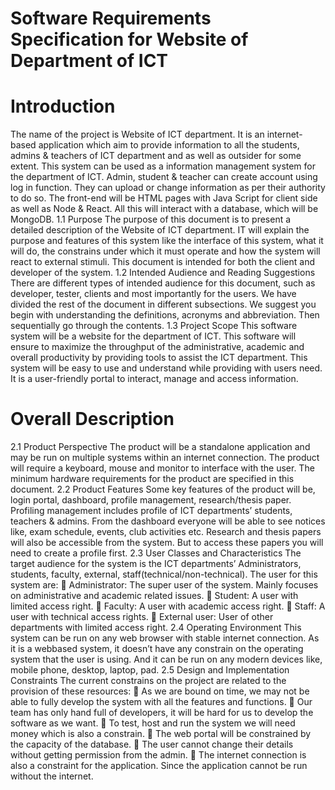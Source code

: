 # Software Requirements Specification for Website of Department of ICT

# Introduction

The name of the project is Website of ICT department. It is an internet-based application
which aim to provide information to all the students, admins & teachers of ICT department
and as well as outsider for some extent. This system can be used as a information
management system for the department of ICT.
Admin, student & teacher can create account using log in function. They can upload or
change information as per their authority to do so.
The front-end will be HTML pages with Java Script for client side as well as Node & React.
All this will interact with a database, which will be MongoDB.
1.1 Purpose
The purpose of this document is to present a detailed description of the Website of ICT
department. IT will explain the purpose and features of this system like the interface of this
system, what it will do, the constrains under which it must operate and how the system will
react to external stimuli. This document is intended for both the client and developer of the
system.
1.2 Intended Audience and Reading Suggestions
There are different types of intended audience for this document, such as developer, tester,
clients and most importantly for the users. We have divided the rest of the document in
different subsections. We suggest you begin with understanding the definitions, acronyms
and abbreviation. Then sequentially go through the contents.
1.3 Project Scope
This software system will be a website for the department of ICT. This software will ensure
to maximize the throughput of the administrative, academic and overall productivity by
providing tools to assist the ICT department. This system will be easy to use and understand 
while providing with users need. It is a user-friendly portal to interact, manage and access
information.

# Overall Description

2.1 Product Perspective
The product will be a standalone application and may be run on multiple systems within an
internet connection. The product will require a keyboard, mouse and monitor to interface
with the user. The minimum hardware requirements for the product are specified in this
document.
2.2 Product Features
Some key features of the product will be, login portal, dashboard, profile management,
research/thesis paper. Profiling management includes profile of ICT departments’ students,
teachers & admins. From the dashboard everyone will be able to see notices like, exam schedule, events, club activities etc. Research and thesis papers will also be accessible from
the system. But to access these papers you will need to create a profile first.
2.3 User Classes and Characteristics
The target audience for the system is the ICT departments’ Administrators, students, faculty,
external, staff(technical/non-technical). The user for this system are:
 Administrator: The super user of the system. Mainly focuses on administrative and
academic related issues.
 Student: A user with limited access right.
 Faculty: A user with academic access right.
 Staff: A user with technical access rights.
 External user: User of other departments with limited access right.
2.4 Operating Environment
This system can be run on any web browser with stable internet connection. As it is a webbased
system, it doesn’t have any constrain on the operating system that the user is using.
And it can be run on any modern devices like, mobile phone, desktop, laptop, pad.
2.5 Design and Implementation Constraints
The current constrains on the project are related to the provision of these resources:
 As we are bound on time, we may not be able to fully develop the system with all the
features and functions.
 Our team has only hand full of developers, it will be hard for us to develop the
software as we want.
 To test, host and run the system we will need money which is also a constrain.
 The web portal will be constrained by the capacity of the database.
 The user cannot change their details without getting permission from the admin.
 The internet connection is also a constraint for the application. Since the application
cannot be run without the internet.
